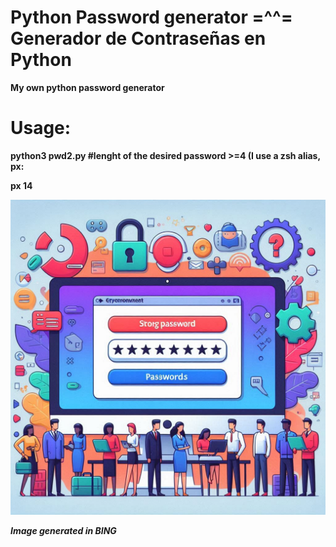 # Python Password generator =^^= Generador de Contraseñas en Python

**My own python password generator**

# Usage:

**python3 pwd2.py #lenght of the desired password >=4 (I use a zsh alias, px:**

**px 14**

![Python Password generator (PPG)](./passwordgentool.png)


***Image generated in BING***
